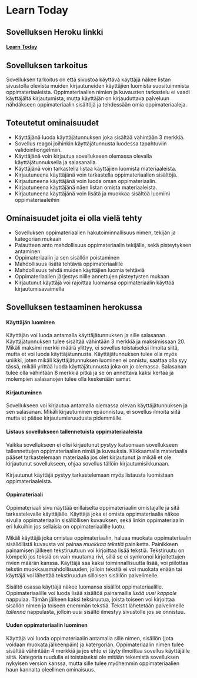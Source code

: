 # Learn Today

## Sovelluksen Heroku linkki
#### [Learn Today](https://tsoha-studyapp.herokuapp.com/)

## Sovelluksen tarkoitus

Sovelluksen tarkoitus on että sivustoa käyttävä käyttäjä näkee listan sivustolla olevista muiden kirjautuneiden käyttäjien luomista suosituimmista oppimateriaaleista. Oppimateriaalien nimien ja kuvausten tarkastelu ei vaadi käyttäjältä kirjautumista, mutta käyttäjän on kirjauduttava palveluun nähdäkseen oppimateriaalin sisältöjä ja tehdessään omia oppimateriaaleja.

## Toteutetut ominaisuudet
* Käyttäjänä luoda käyttäjätunnuksen joka sisältää vähintään 3 merkkiä.
* Sovellus reagoi joihinkin käyttäjätunnusta luodessa tapahtuviin validointiongelmiin.
* Käyttäjänä voin kirjautua sovellukseen olemassa olevalla käyttäjätunnuksella ja salasanalla.
* Käyttäjänä voin tarkastella listaa käyttäjien luomista materiaaleista.
* Kirjautuneena käyttäjänä voin tarkastella oppimateriaalien sisältöjä.
* Kirjautuneena käyttäjänä voin luoda oman oppimateriaalin.
* Kirjautuneena käyttäjänä näen listan omista materiaaleista.
* Kirjautuneena käyttäjänä voin lisätä ja muokkaa sisältöä luomiini oppimateriaaleihin

## Ominaisuudet joita ei olla vielä tehty
* Sovelluksen oppimateriaalien hakutoiminnallisuus nimen, tekijän ja kategorian mukaan
* Palautteen anto mahdollisuus oppimateriaalin tekijälle, sekä pisteytyksen antaminen
* Oppimateriaalin ja sen sisällön poistaminen
* Mahdollisuus lisätä tehtäviä oppimateriaalille
* Mahdollisuus tehdä muiden käyttäjien luomia tehtäviä
* Oppimateriaalien järjestys niille annettujen pisteytysten mukaan
* Kirjautunut käyttäjä voi rajoittaa luomansa oppimateriaalin käyttöä kirjautumisavaimella

## Sovelluksen testaaminen herokussa
#### Käyttäjän luominen
Käyttäjän voi luoda antamalla käyttäjätunnuksen ja sille salasanan. Käyttäjätunnuksen tulee sisältää vähintään 3 merkkiä ja maksimissaan 20. Mikäli maksimi merkki määrä ylittyy, ei sovellus toistaiseksi ilmoita siitä, mutta et voi luoda käyttäjätunnusta. Käyttäjätunnuksen tulee olla myös uniikki, joten mikäli käyttäjätunnuksen luominen ei onnistu, saattaa olla syy tässä, mikäli yrittää luoda käyttäjätunnusta joka on jo olemassa. Salasanan tulee olla vähintään 8 merkkiä pitkä ja se on annettava kaksi kertaa ja molempien salasanojen tulee olla keskenään samat.

#### Kirjautuminen
Sovellukseen voi kirjautua antamalla olemassa olevan käyttäjätunnuksen ja sen salasanan. Mikäli kirjautuminen epäonnistuu, ei sovellus ilmoita siitä mutta et pääse kirjautumisruudusta pidemmälle.

#### Listaus sovellukseen tallennetuista oppimateriaaleista
Vaikka sovellukseen ei olisi kirjautunut pystyy katsomaan sovellukseen tallennettujen oppimateriaalien nimiä ja kuvauksia. Klikkaamalla materiaalia pääset tarkastelemaan materiaalia jos olet kirjautunut ja mikäli et ole kirjautunut sovellukseen, ohjaa sovellus tällöin kirjautumisikkunaan.

Kirjautunut käyttäjä pystyy tarkastelemaan myös listausta luomistaan oppimateriaaleista.

#### Oppimateriaali
Oppimateriaali sivu näyttää erillaiselta oppimateriaalin omistajalle ja sitä tarkastelevalle käyttäjälle. Käyttäjä joka ei omista oppimateriaalia näkee sivulla oppimateriaalin sisällöllisen kuvauksen, sekä linkin oppimateriaalin eri lukuihin jos sellaisia on oppimateriaalille luotu.

Mikäli käyttäjä joka omistaa oppimateriaalin, haluaa muokata oppimateriaalin sisällöllistä kuvausta voi painaa *muokkaa tekstiä* painiketta. Painikkeen painamisen jälkeen tekstiruutuun voi kirjoittaa lisää tekstiä. Tekstiruutu on kömpelö jos teksiä on vain muutama rivi, sillä se ei synkronoi kirjoitettujen rivien määrän kanssa. Käyttäjä saa kaksi toiminnallisuutta lisää, voi piilottaa tekstin muokkausmahdollisuuden, jolloin tekstiä ei voi muokata enään tai käyttäjä voi lähettää tekstiruudun silloisen sisällön palvelimelle.

Sisältö osassa käyttäjä näkee luomansa sisällöt oppimateriaalille. Oppimateriaalille voi luoda lisää sisältöä painamallla *lisää uusi kappale* nappulaa. Tämän jälkeen kaksi teksiruutua, joista toiseen voi kirjoittaa sisällön nimen ja toiseen enemmän tekstiä. Tekstit lähetetään palvelimelle *tallenna* nappulasta, jolloin uusi sisältö ilmestyy sivustolle jos se onnistuu.

#### Uuden oppimateriaalin luominen
Käyttäjä voi luoda oppimateriaalin antamalla sille nimen, sisällön (jota voidaan muokata jälkeenpäin) ja katergorian. Oppimateriaalin nimen tulee sisältää vähintään 4 merkkiä ja jos ehto ei täyty ilmoittaa sovellus käyttäjälle siitä. Kategoria ruudulla ei toistaiseksi ole mitään tekemistä sovelluksen nykyisen version kanssa, mutta sille tulee myöhemmin oppimateriaalien haun kannalta oleellinen ominaisuus.
